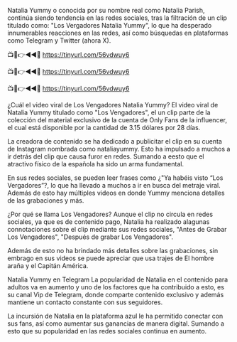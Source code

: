 Natalia Yummy o conocida por su nombre real como Natalia Parish, continúa siendo tendencia en las redes sociales, tras la filtración de un clip titulado como: "Los Vergadores Natalia Yummy", lo que ha desperado innumerables reacciones en las redes, así como búsquedas en plataformas como Telegram y Twitter (ahora X).

📺📱👉◄◄🔴 https://tinyurl.com/56vdwuy6

📺📱👉◄◄🔴 https://tinyurl.com/56vdwuy6

📺📱👉◄◄🔴 https://tinyurl.com/56vdwuy6


¿Cuál el video viral de Los Vengadores Natalia Yummy?
El video viral de Natalia Yummy titulado como "Los Vengadores", el un clip parte de la colección del material exclusivo de la cuenta de Only Fans de la influencer, el cual está disponible por la cantidad de 3.15 dólares por 28 días.

La creadora de contenido se ha dedicado a publicitar el clip en su cuenta de Instagram nombrada como nataliayummy. Esto ha impulsado a muchos a ir detrás del clip que causa furor en redes. Sumando a eesto que el atractivo físico de la española ha sido un arma fundamental.

En sus redes sociales, se pueden leer frases como ¿"Ya habéis visto “Los Vergadores”?, lo que ha llevado a muchos a ir en busca del metraje viral. Además de esto hay múltiples videos en donde Yummy menciona detalles de las grabaciones y más.

¿Por qué se llama Los Vengadores?
Aunque el clip no circula en redes sociales, ya que es de contenido pago, Natalia ha realizado alagunas connotaciones sobre el clip mediante sus redes sociales, "Antes de Grabar Los Vengadores", "Después de grabar Los Vengadores".

Además de esto no ha brindado más detalles sobre las grabaciones, sin embrago en sus videos se puede apreciar que usa trajes de El hombre araña y el Capitán América.

Natalia Yummy en Telegram
La popularidad de Natalia en el contenido para adultos va en aumento y uno de los factores que ha contribuido a esto, es su canal Vip de Telegram, donde comparte contenido exclusivo y además mantiene un contacto constante con sus seguidores.

La incursión de Natalia en la plataforma azul le ha permitido conectar con sus fans, así como aumentar sus ganancias de manera digital. Sumando a esto que su popularidad en las redes sociales continua en aumento.
